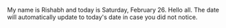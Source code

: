 My name is Rishabh and today is Saturday, February 26. Hello all. The date will automatically update to today's date in case you did not notice.
